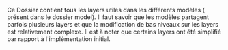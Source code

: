 Ce Dossier contient tous les layers utiles dans les différents modèles ( présent dans le dossier model).
Il faut savoir que les modèles partagent parfois plusieurs layers et que la modification de bas niveaux sur les layers est relativement complexe.
Il est à noter que certains layers ont été simplifié par rapport à l'implémentation initial.